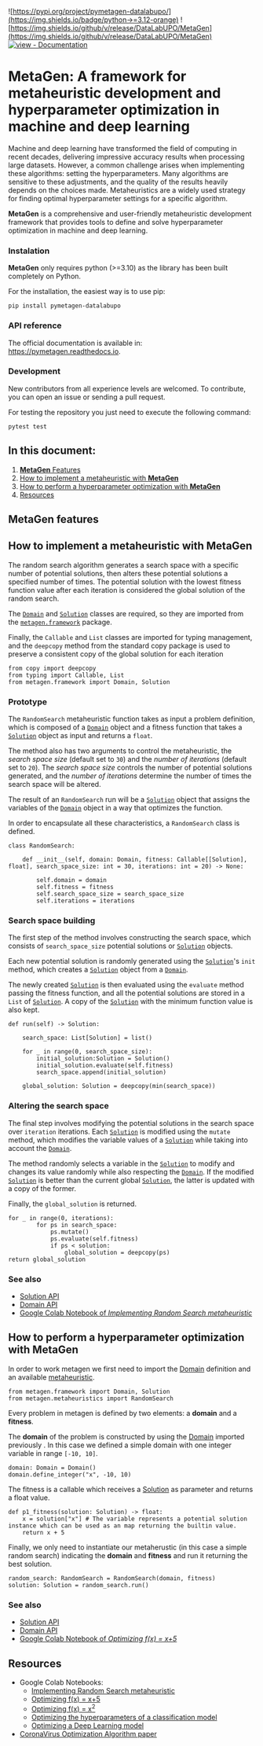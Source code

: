 ![https://pypi.org/project/pymetagen-datalabupo/](https://img.shields.io/badge/python->=3.12-orange) ![https://img.shields.io/github/v/release/DataLabUPO/MetaGen](https://img.shields.io/github/v/release/DataLabUPO/MetaGen) [![view - Documentation](https://img.shields.io/badge/view-Documentation-blue)](https://pymetagen.readthedocs.io)

# MetaGen: A framework for metaheuristic development and hyperparameter optimization in machine and deep learning 

Machine and deep learning have transformed the field of computing in recent decades, delivering impressive accuracy results when processing large datasets. However, a common challenge arises when implementing these algorithms: setting the hyperparameters. Many algorithms are sensitive to these adjustments, and the quality of the results heavily depends on the choices made. Metaheuristics are a widely used strategy for finding optimal hyperparameter settings for a specific algorithm.

**MetaGen** is a comprehensive and user-friendly metaheuristic development framework that provides tools to define and solve hyperparameter optimization in machine and deep learning. 

### Instalation 
**MetaGen** only requires python (>=3.10) as the library has been built completely on Python.

For the installation, the easiest way is to use pip:

    pip install pymetagen-datalabupo

### API reference

The official documentation is available in: https://pymetagen.readthedocs.io.

### Development

New contributors from all experience levels are welcomed. To contribute, you can open an issue or sending a pull request.

For testing the repository you just need to execute the following command:

    pytest test

## In this document:

1. [**MetaGen** Features](#metagen-features)
2. [How to implement a metaheuristic with **MetaGen**](#how-to-implement-a-metaheuristic-with-metagen)
3. [How to perform a hyperparameter optimization with **MetaGen**](#how-to-perform-a-hyperparameter-optimization-with-metagen)
4. [Resources](#resources)


## **MetaGen** features

## How to implement a metaheuristic with **MetaGen**

The random search algorithm generates a search space with a specific number of potential solutions, then alters these potential solutions a specified number of times. The potential solution with the lowest fitness function value after each iteration is considered the global solution of the random search.

The [`Domain`](https://pymetagen.readthedocs.io/en/latest/domain/domain.html#metagen.framework.Domain) and [`Solution`](https://pymetagen.readthedocs.io/en/latest/solution/solution.html) classes are required, so they are imported from the [`metagen.framework`](https://pymetagen.readthedocs.io/en/latest/domain/domain.html#metagen.framework)  package.

Finally, the `Callable` and `List` classes are imported for typing management, and the `deepcopy` method from the standard copy package is used to preserve a consistent copy of the global solution for each iteration

    from copy import deepcopy
    from typing import Callable, List
    from metagen.framework import Domain, Solution

### Prototype

The `RandomSearch` metaheuristic function takes as input a problem definition, which is composed of a [`Domain`](https://pymetagen.readthedocs.io/en/latest/domain/domain.html#metagen.framework.Domain) object and a fitness function that takes a [`Solution`](https://pymetagen.readthedocs.io/en/latest/solution/solution.html) object as input and returns a `float`.

The method also has two arguments to control the metaheuristic, the _search space size_ (default set to `30`) and the _number of iterations_ (default set to `20`). The _search space size_ controls the number of potential solutions generated, and the _number of iterations_ determine the number of times the search space will be altered.

The result of an `RandomSearch` run will be a [`Solution`](https://pymetagen.readthedocs.io/en/latest/solution/solution.html) object that assigns the variables of the [`Domain`](https://pymetagen.readthedocs.io/en/latest/domain/domain.html#metagen.framework.Domain) object in a way that optimizes the function. 

In order to encapsulate all these characteristics, a `RandomSearch` class is defined.

    class RandomSearch:

        def __init__(self, domain: Domain, fitness: Callable[[Solution], float], search_space_size: int = 30, iterations: int = 20) -> None:

            self.domain = domain
            self.fitness = fitness
            self.search_space_size = search_space_size
            self.iterations = iterations

### Search space building

The first step of the method involves constructing the search space, which consists of `search_space_size` potential solutions or [`Solution`](https://pymetagen.readthedocs.io/en/latest/solution/solution.html) objects.

Each new potential solution is randomly generated using the [`Solution`](https://pymetagen.readthedocs.io/en/latest/solution/solution.html)'s `init` method, which creates a [`Solution`](https://pymetagen.readthedocs.io/en/latest/solution/solution.html) object from a [`Domain`](https://pymetagen.readthedocs.io/en/latest/domain/domain.html#metagen.framework.Domain).

The newly created [`Solution`](https://pymetagen.readthedocs.io/en/latest/solution/solution.html) is then evaluated using the `evaluate` method passing the fitness function, and all the potential solutions are stored in a `List` of [`Solution`](https://pymetagen.readthedocs.io/en/latest/solution/solution.html). A copy of the [`Solution`](https://pymetagen.readthedocs.io/en/latest/solution/solution.html) with the minimum function value is also kept.

    def run(self) -> Solution:

        search_space: List[Solution] = list()

        for _ in range(0, search_space_size):
            initial_solution:Solution = Solution()
            initial_solution.evaluate(self.fitness)
            search_space.append(initial_solution)

        global_solution: Solution = deepcopy(min(search_space))

### Altering the search space

The final step involves modifying the potential solutions in the search space over `iteration` iterations. Each [`Solution`](https://pymetagen.readthedocs.io/en/latest/solution/solution.html) is modified using the `mutate` method, which modifies the variable values of a [`Solution`](https://pymetagen.readthedocs.io/en/latest/solution/solution.html) while taking into account the [`Domain`](https://pymetagen.readthedocs.io/en/latest/domain/domain.html#metagen.framework.Domain).

The method randomly selects a variable in the [`Solution`](https://pymetagen.readthedocs.io/en/latest/solution/solution.html) to modify and changes its value randomly while also respecting the [`Domain`](https://pymetagen.readthedocs.io/en/latest/domain/domain.html#metagen.framework.Domain). If the modified [`Solution`](https://pymetagen.readthedocs.io/en/latest/solution/solution.html) is better than the current global [`Solution`](https://pymetagen.readthedocs.io/en/latest/solution/solution.html), the latter is updated with a copy of the former.

Finally, the `global_solution` is returned.

    for _ in range(0, iterations):
            for ps in search_space:
                ps.mutate()
                ps.evaluate(self.fitness)
                if ps < solution:
                    global_solution = deepcopy(ps)
    return global_solution

### See also
- [Solution API](https://pymetagen.readthedocs.io/en/latest/solution/solution.html)
- [Domain API](https://pymetagen.readthedocs.io/en/latest/domain/domain.html#metagen.framework.Domain)
- [Google Colab Notebook of _Implementing Random Search metaheuristic_](https://colab.research.google.com/github/DataLabUPO/MetaGen/blob/master/notebooks/duc_rs.ipynb)

## How to perform a hyperparameter optimization with **MetaGen**

In order to work metagen we first need to import the [Domain](https://pymetagen.readthedocs.io/en/latest/domain/domain.html#metagen.framework.Domain) definition and an available [metaheuristic](https://pymetagen.readthedocs.io/en/latest/metaheuristics/index.html).  

    from metagen.framework import Domain, Solution
    from metagen.metaheuristics import RandomSearch

Every problem in metagen is defined by two elements: a **domain** and a **fitness**.

The **domain** of the problem is constructed by using the [Domain](https://pymetagen.readthedocs.io/en/latest/domain/domain.html#metagen.framework.Domain) imported previously . In this case we defined a simple domain with one integer variable in range `[-10, 10]`.

    domain: Domain = Domain()
    domain.define_integer("x", -10, 10)

The fitness is a callable which receives a [Solution](https://pymetagen.readthedocs.io/en/latest/solution/solution.html) as parameter and returns a float value.

    def p1_fitness(solution: Solution) -> float:
        x = solution["x"] # The variable represents a potential solution instance which can be used as an map returning the builtin value.
        return x + 5

Finally, we only need to instantiate our metaherustic (in this case a simple random search) indicating the **domain** and **fitness** and run it returning the best solution.

    random_search: RandomSearch = RandomSearch(domain, fitness)
    solution: Solution = random_search.run()

### See also
- [Solution API](https://pymetagen.readthedocs.io/en/latest/solution/solution.html)
- [Domain API](https://pymetagen.readthedocs.io/en/latest/domain/domain.html#metagen.framework.Domain)
- [Google Colab Notebook of _Optimizing f(x) = x+5_](https://colab.research.google.com/github/DataLabUPO/MetaGen/blob/master/notebooks/duc_rs.ipynb)

## Resources

- Google Colab Notebooks:
  - [Implementing Random Search metaheuristic](https://colab.research.google.com/github/DataLabUPO/MetaGen/blob/master/notebooks/duc_rs.ipynb)
  - [Optimizing f(x) = x+5](https://colab.research.google.com/github/DataLabUPO/MetaGen/blob/master/notebooks/suc_p1.ipynb)
  - [Optimizing f(x) = x<sup>2</sup>](https://colab.research.google.com/github/DataLabUPO/MetaGen/blob/master/notebooks/suc_p2.ipynb)
  - [Optimizing the hyperparameters of a classification model](https://colab.research.google.com/github/DataLabUPO/MetaGen/blob/master/notebooks/suc_p3.ipynb)
  - [Optimizing a Deep Learning model](https://colab.research.google.com/github/DataLabUPO/MetaGen/blob/master/notebooks/suc_p4.ipynb)
- [CoronaVirus Optimization Algorithm paper](https://www.liebertpub.com/doi/10.1089/big.2020.0051)
